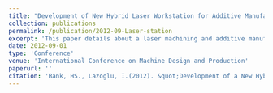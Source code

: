 ```yaml
---
title: "Development of New Hybrid Laser Workstation for Additive Manufacturing and Laser Machining"
collection: publications
permalink: /publication/2012-09-Laser-station
excerpt: 'This paper details about a laser machining and additive manufacturing by using lasers with two different wavelengths.'
date: 2012-09-01
type: 'Conference'
venue: 'International Conference on Machine Design and Production'
paperurl: ''
citation: 'Bank, HS., Lazoglu, I.(2012). &quot;Development of a New Hybrid Workstation for Additive Manufacturing and Laser Machining.&quot; <i>International Conference on Machine Design and Production</i>.'
---
```

